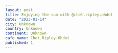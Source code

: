 ```yaml
---
layout: post
title: Enjoying the sun with @chet.ripley.ohdet
date: "2023-01-14"
city: Unknown
country: Unknown
continent: Unknown
cafe_name: Chet.Ripley.Ohdet
published: 1
---
```

